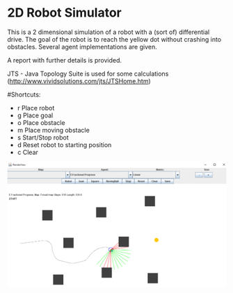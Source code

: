 # 2D Robot Simulator

This is a 2 dimensional simulation of a robot with a (sort of) differential drive. The goal of the robot is to reach the yellow dot without crashing into obstacles. Several agent implementations are given.

A report with further details is provided.

JTS - Java Topology Suite is used for some calculations (http://www.vividsolutions.com/jts/JTSHome.htm)

#Shortcuts:
- r Place robot
- g Place goal 
- o Place obstacle
- m Place moving obstacle 
- s Start/Stop robot
- d Reset robot to starting position 
- c Clear

![Example](/example.png)
